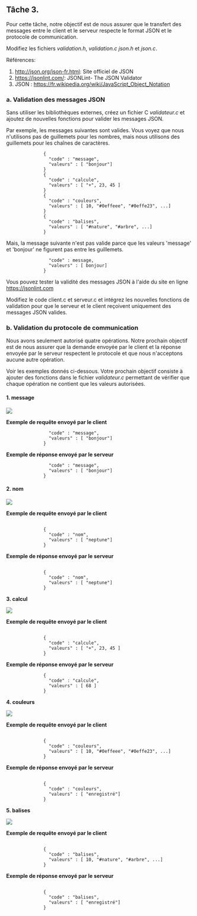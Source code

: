 ## Tâche 3.

Pour cette tâche, notre objectif est de nous assurer que le transfert
des messages entre le client et le serveur respecte le format JSON et le
protocole de communication.

Modifiez les fichiers *validation.h*, *validation.c* *json.h* et *json.c*.


Références:

1.  <http://json.org/json-fr.html>: Site officiel de JSON
2.  <https://jsonlint.com/>: JSONLint- The JSON Validator
3.  JSON : <https://fr.wikipedia.org/wiki/JavaScript_Object_Notation>

### a. Validation des messages JSON

Sans utiliser les bibliothèques externes, créez un fichier C
*validateur.c* et ajoutez de nouvelles fonctions pour valider les
messages JSON.

Par exemple, les messages suivantes sont valides. Vous voyez que nous
n\'utilisons pas de guillemets pour les nombres, mais nous utilisons des
guillemets pour les chaînes de caractères.

```
              {
                "code" : "message",
                "valeurs" : [ "bonjour"]
              }
              {
                "code" : "calcule",
                "valeurs" : [ "+", 23, 45 ]
              }
              {
                "code" : "couleurs",
                "valeurs" : [ 10, "#0effeee", "#0effe23", ...]
              }
              {
                "code" : "balises",
                "valeurs" : [ "#nature", "#arbre", ...]
              }
```

Mais, la message suivante n\'est pas valide parce que les valeurs
\'message\' et \'bonjour\' ne figurent pas entre les guillemets.

```           {
                "code" : message,
                "valeurs" : [ bonjour]
              }
```

Vous pouvez tester la validité des messages JSON à l\'aide du site en
ligne <https://jsonlint.com>

Modifiez le code client.c et serveur.c et intégrez les nouvelles
fonctions de validation pour que le serveur et le client reçoivent
uniquement des messages JSON valides.

### b. Validation du protocole de communication

Nous avons seulement autorisé quatre opérations. Notre prochain objectif
est de nous assurer que la demande envoyée par le client et la réponse
envoyée par le serveur respectent le protocole et que nous n\'acceptons
aucune autre opération.

Voir les exemples donnés ci-dessous. Votre prochain objectif consiste à
ajouter des fonctions dans le fichier *validateur.c* permettant de
vérifier que chaque opération ne contient que les valeurs autorisées.

#### 1. message

![](./images/client-server-message.svg)

**Exemple de requête envoyé par le client**

```           {
                "code" : "message",
                "valeurs" : [ "bonjour"]
              }
```

**Exemple de réponse envoyé par le serveur**

```           {
                "code" : "message",
                "valeurs" : [ "bonjour"]
              }
```

#### 2. nom

![](./images/client-server-nom.svg)

**Exemple de requête envoyé par le client**
```

              {
                "code" : "nom",
                "valeurs" : [ "neptune"]
              }             
```

**Exemple de réponse envoyé par le serveur**
```

              {
                "code" : "nom",
                "valeurs" : [ "neptune"]
              }             
```

**3. calcul**

![](./images/client-server-calcul.svg)

**Exemple de requête envoyé par le client**
```

              {
                "code" : "calcule",
                "valeurs" : [ "+", 23, 45 ]
              }             
```

**Exemple de réponse envoyé par le serveur**

```
              {
                "code" : "calcule",
                "valeurs" : [ 68 ]
              }             
```

**4. couleurs**

![](./images/client-server-couleurs.svg)

**Exemple de requête envoyé par le client**
```

              {
                "code" : "couleurs",
                "valeurs" : [ 10, "#0effeee", "#0effe23", ...]
              }             
```

**Exemple de réponse envoyé par le serveur**
```

              {
                "code" : "couleurs",
                "valeurs" : [ "enregistré"]
              }             
```

**5. balises**

![](./images/client-server-balises.svg)

**Exemple de requête envoyé par le client**
```

              {
                "code" : "balises",
                "valeurs" : [ 10, "#nature", "#arbre", ...]
              }             
```

**Exemple de réponse envoyé par le serveur**
```

              {
                "code" : "balises",
                "valeurs" : [ "enregistré"]
              }             
```

